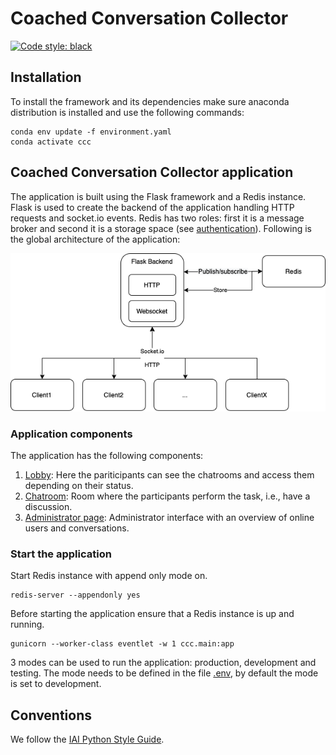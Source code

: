 # Coached Conversation Collector 

[![Code style: black](https://img.shields.io/badge/code%20style-black-000000.svg)](https://github.com/psf/black)

## Installation

To install the framework and its dependencies make sure anaconda distribution is installed and use the following commands:

```shell
conda env update -f environment.yaml
conda activate ccc
```

## Coached Conversation Collector application

The application is built using the Flask framework and a Redis instance. Flask is used to create the backend of the application handling HTTP requests and socket.io events. 
Redis has two roles: first it is a message broker and second it is a storage space (see [authentication](docs/authentication.md)). 
Following is the global architecture of the application:

![architecture](docs/images/architecture.png)

### Application components

The application has the following components:

1. [Lobby](docs/lobby.md): Here the pariticipants can see the chatrooms and access them depending on their status.
2. [Chatroom](docs/chat.md): Room where the participants perform the task, i.e., have a discussion.
3. [Administrator page](docs/admin.md): Administrator interface with an overview of online users and conversations.

### Start the application

Start Redis instance with append only mode on.

```shell
redis-server --appendonly yes
```

Before starting the application ensure that a Redis instance is up and running.

```shell
gunicorn --worker-class eventlet -w 1 ccc.main:app
```

3 modes can be used to run the application: production, development and testing. The mode needs to be defined in the file [.env](ccc/.env), by default the mode is set to development.

## Conventions

We follow the [IAI Python Style Guide](https://github.com/iai-group/styleguide/tree/main/python).
